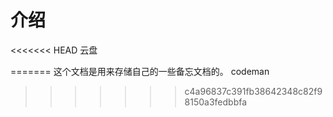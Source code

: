 # 介绍

<<<<<<< HEAD
云盘

=======
这个文档是用来存储自己的一些备忘文档的。
codeman
>>>>>>> c4a96837c391fb38642348c82f98150a3fedbbfa
